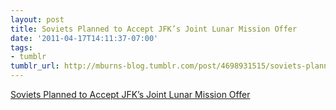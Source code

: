 ```yaml
---
layout: post
title: Soviets Planned to Accept JFK’s Joint Lunar Mission Offer
date: '2011-04-17T14:11:37-07:00'
tags:
- tumblr
tumblr_url: http://mburns-blog.tumblr.com/post/4698931515/soviets-planned-to-accept-jfks-joint-lunar
---
```

<a href="http://www.spacedaily.com/news/russia-97h.html">Soviets Planned to Accept JFK’s Joint Lunar Mission Offer</a>

